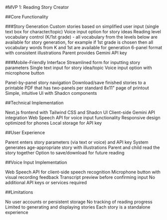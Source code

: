 #MVP 1: Reading Story Creator

##Core Functionality

###Story Generation
Custom stories based on simplified user input (single text box for character/topic)
Voice input option for story ideas
Reading level vocabulary control (K/1st grade) - all vocabulary from the levels below are available for story generation, for example if 1st grade is chosen then all vocabulary words from K and 1st are available for generation
6-panel format with consistent illustrations
Parent provides Gemini API key

###Mobile-Friendly Interface
Streamlined form for inputting story parameters
Single text input for story idea/topic
Voice input option with microphone button

Panel-by-panel story navigation
Download/save finished stories to a printable PDF that has two-panels per standard 8x11" page of printout
Simple, intuitive UI with Shadcn components

##Technical Implementation

Next.js frontend with Tailwind CSS and Shadcn UI
Client-side Gemini API integration
Web Speech API for voice input functionality
Responsive design optimized for phones
Local storage for API key

##User Experience

Parent enters story parameters (via text or voice) and API key
System generates age-appropriate story with illustrations
Parent and child read the story together
Option to save/download for future reading

##Voice Input Implementation

Web Speech API for client-side speech recognition
Microphone button with visual recording feedback
Transcript preview before confirming input
No additional API keys or services required

##Limitations

No user accounts or persistent storage
No tracking of reading progress
Limited to generating and displaying stories
Each story is a standalone experience